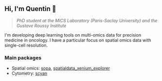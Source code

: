 <h2>Hi, I'm Quentin 👋</h2>

> *PhD student at the MICS Laboratory (Paris-Saclay University) and the Gustave Roussy Institute*
<p>I'm developing deep learning tools on multi-omics data for precision medicine in oncology. I have a particular focus on spatial omics data with single-cell resolution.</p>

### Main packages
- Spatial omics: [sopa](https://github.com/gustaveroussy/sopa), [spatialdata_xenium_explorer](https://github.com/quentinblampey/spatialdata_xenium_explorer)
- Cytometry: [scyan](https://github.com/MICS-Lab/scyan)
